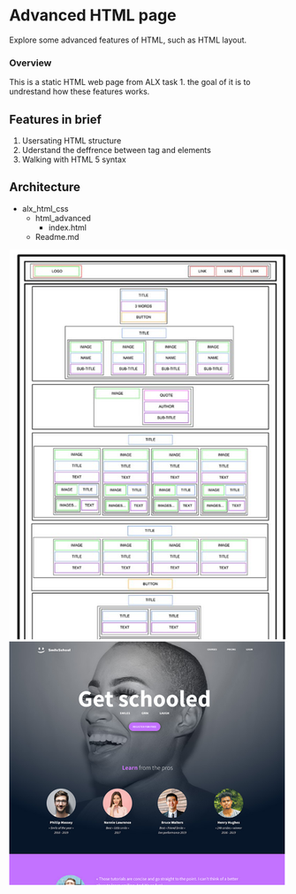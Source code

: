 # Advanced HTML page #
Explore some advanced features of HTML, such as HTML layout.
### Overview
This is a static HTML web page from ALX task 1. the goal of it is to undrestand how these features works.

## Features in brief
1. Usersating HTML structure
2. Uderstand the deffrence between tag and elements
3. Walking with HTML 5 syntax


## Architecture

- alx_html_css
  - html_advanced
    - index.html
  - Readme.md

![Temp file](temp.jpg "HTMl advance title")
![Alt text](image.png)